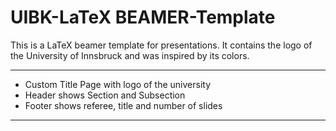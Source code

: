 # UIBK-LaTeX BEAMER-Template

This is a LaTeX beamer template for presentations. It contains the logo of the University of Innsbruck and was inspired by its colors.
____________________________________________________

- Custom Title Page with logo of the university
- Header shows Section and Subsection
- Footer shows referee, title and number of slides
____________________________________________________